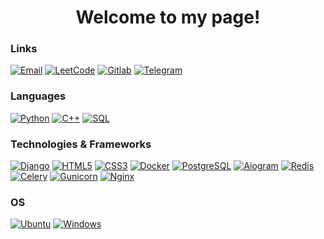 <h1 align="center">Welcome to my page!</h1>

### Links
[![Email](https://img.shields.io/badge/email-black?style=for-the-badge&logo=gmail)](mailto:freimmc@gmail.com)
[![LeetCode](https://img.shields.io/badge/leetcode-black?style=for-the-badge&logo=leetcode)](https://leetcode.com/Artyom__/)
[![Gitlab](https://img.shields.io/badge/gitlab-black?style=for-the-badge&logo=gitlab)](https://gitlab.com/artemtumch_)
[![Telegram](https://img.shields.io/badge/telegram-black?style=for-the-badge&logo=telegram)](https://t.me/artempanda69)


### Languages
[![Python](https://img.shields.io/badge/python-black?style=for-the-badge&logo=python)](https://github.com/reznya22)
[![C++](https://img.shields.io/badge/c++-black?style=for-the-badge&logo=cplusplus)](https://github.com/reznya22)
[![SQL](https://img.shields.io/badge/sql-black?style=for-the-badge&logo=sql)](https://github.com/reznya22)


### Technologies & Frameworks
[![Django](https://img.shields.io/badge/django-black?style=for-the-badge&logo=django)](https://github.com/reznya22)
[![HTML5](https://img.shields.io/badge/html5-black?style=for-the-badge&logo=html5)](https://hub.docker.com/u/reznya22)
[![CSS3](https://img.shields.io/badge/css3-black?style=for-the-badge&logo=css3)](https://hub.docker.com/u/reznya22)
[![Docker](https://img.shields.io/badge/docker-black?style=for-the-badge&logo=docker)](https://hub.docker.com/u/reznya22)
[![PostgreSQL](https://img.shields.io/badge/postgresql-black?style=for-the-badge&logo=postgresql)](https://github.com/reznya22)
[![Aiogram](https://img.shields.io/badge/aiogram-black?style=for-the-badge&logo=aiogram)](https://hub.docker.com/u/reznya22)
[![Redis](https://img.shields.io/badge/redis-black?style=for-the-badge&logo=redis)](https://hub.docker.com/u/reznya22)
[![Celery](https://img.shields.io/badge/celery-black?style=for-the-badge&logo=celery)](https://hub.docker.com/u/reznya22)
[![Gunicorn](https://img.shields.io/badge/gunicorn-black?style=for-the-badge&logo=gunicorn)](https://hub.docker.com/u/reznya22)
[![Nginx](https://img.shields.io/badge/nginx-black?style=for-the-badge&logo=nginx)](https://hub.docker.com/u/reznya22)

### OS
[![Ubuntu](https://img.shields.io/badge/ubuntu-black?style=for-the-badge&logo=ubuntu)](https://github.com/reznya22)
[![Windows](https://img.shields.io/badge/windows-black?style=for-the-badge&logo=Windows)](https://github.com/reznya22)
